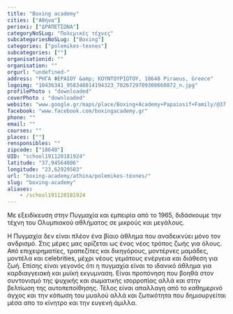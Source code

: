 ```yaml
---
title: "Boxing academy"
cities: ["Αθήνα"]
perioxi: ["ΔΡΑΠΕΤΣΩΝΑ"]
categoryNoSLug: "Πολεμικές τέχνες"
subcategoriesNoSLug: ["Boxing"]
categories: ["polemikes-texnes"]
subcategories: [""]
organisationid: ""
organisation: ""
orgurl: "undefined-"
address: "ΡΗΓΑ ΦΕΡΑΙΟΥ &amp; ΚΟΥΝΤΟΥΡΙΩΤΟΥ, 18648 Piraeus, Greece"
logoimg: "10436341_958348014194323_7026729709300660872_n.jpg"
profilePhoto : "downloaded"
coverPhoto : "downloaded"
website: "www.google.gr/maps/place/Boxing+Academy+Papaiosif+Family/@37.9454793,23.6272426,17z/data=!3m1!4b1!4m5!3m4!1s0x14a1bbcfccb0c1a3:0xee87ee11a7f639ad!8m2!3d37.9454793!4d23.6294313?hl=el"
facebook: "www.facebook.com/boxingacademy.gr"
phone: ""
email: ""
courses: ""
places: [""]
rensponsibles: ""
zipcode: ["18648"]
UID: "school191120181924"
latitude: "37,94564006"
longitude: "23,62929583"
url: "boxing-academy/athina/polemikes-texnes/"
slug: "boxing-academy"
aliases:
    - /school191120181924
---
```



Με εξειδίκευση στην Πυγμαχία και εμπειρία από το 1965, διδάσκουμε την τέχνη του Ολυμπιακού αθλήματος σε μικρούς και μεγάλους.

Η Πυγμαχία δεν είναι πλέον ένα βίαιο άθλημα που αναδεικνύει μόνο τον ανδρισμό. Στις μέρες μας ορίζεται ως ένας νέος τρόπος ζωής για όλους. Από επιχειρηματίες, τραπεζίτες και δικηγόρους, μοντέρνες μαμάδες, μοντέλα και celebrities, μέχρι νέους γεμάτους ενέργεια και διάθεση για ζωή. Επίσης είναι γεγονός ότι η πυγμαχία είναι το ιδανικό άθλημα για καρδιαγγειακή και μυϊκή εκγυμναση. Είναι προπόνηση που βοηθά στον συντονισμό της ψυχικής και σωματικής ισορροπίας αλλά και στην βελτίωση της αυτοπεποίθησης. Τέλος είναι απαλλαγη από το καθημερινό άγχος και την κόπωση του μυαλού αλλά και ζωτικότητα που δημιουργείται μέσα απο το κίνητρο και την ευγενή άμιλλα.